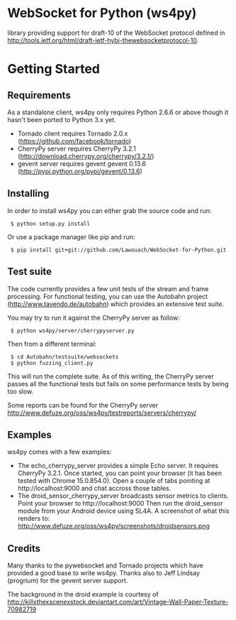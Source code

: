 WebSocket for Python (ws4py)
============================

library providing support for draft-10 of the WebSocket protocol defined in http://tools.ietf.org/html/draft-ietf-hybi-thewebsocketprotocol-10.


Getting Started
===============

Requirements
------------

As a standalone client, ws4py only requires Python 2.6.6 or above though it hasn't been ported to Python 3.x yet.

 * Tornado client requires Tornado 2.0.x (https://github.com/facebook/tornado)
 * CherryPy server requires CherryPy 3.2.1 (http://download.cherrypy.org/cherrypy/3.2.1/)
 * gevent server requires gevent gevent 0.13.6 (http://pypi.python.org/pypi/gevent/0.13.6)


Installing
----------

In order to install ws4py you can either grab the source code and run:

```
 $ python setup.py install
```

Or use a package manager like pip and run:

```
 $ pip install git+git://github.com/Lawouach/WebSocket-for-Python.git
```

Test suite
----------

The code currently provides a few unit tests of the stream and frame processing. 
For functional testing, you can use the Autobahn project (http://www.tavendo.de/autobahn) which provides an extensive test suite.

You may try to run it against the CherryPy server as follow:

```
 $ python ws4py/server/cherrypyserver.py
```

Then from a different terminal:

```
 $ cd Autobahn/testsuite/websockets
 $ python fuzzing_client.py
```

This will run the complete suite. As of this writing, the CherryPy server passes all the functional tests but
fails on some performance tests by being too slow.

Some reports can be found for the CherryPy server http://www.defuze.org/oss/ws4py/testreports/servers/cherrypy/

Examples
--------

ws4py comes with a few examples:

 * The echo_cherrypy_server provides a simple Echo server. It requires CherryPy 3.2.1. Once started, you can point your browser (it has been tested with Chrome 15.0.854.0).
   Open a couple of tabs pointing at http://localhost:9000 and chat accross those tables.
 * The droid_sensor_cherrypy_server broadcasts sensor metrics to clients. Point your browser to http://localhost:9000
   Then run the droid_sensor module from your Android device using SL4A.
   A screenshot of what this renders to: http://www.defuze.org/oss/ws4py/screenshots/droidsensors.png

Credits
-------

Many thanks to the pywebsocket and Tornado projects which have provided a good base to write ws4py.
Thanks also to Jeff Lindsay (progrium) for the gevent server support.

The background in the droid example is courtesy of http://killxthexscenexstock.deviantart.com/art/Vintage-Wall-Paper-Texture-70982719